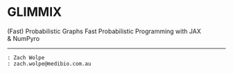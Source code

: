 # GLIMMIX

(Fast) Probabilistic Graphs
Fast Probabilistic Programming with JAX & NumPyro

---
```
: Zach Wolpe
: zach.wolpe@medibio.com.au
